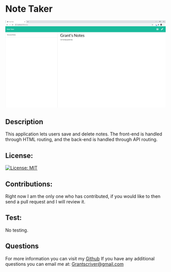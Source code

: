 # Note Taker

![Note Taker site example](./Develop/public/assets/images/notetakersite.jpg)

## Description

This application lets users save and delete notes. The front-end is handled through HTML routing, and the back-end is handled through API routing.

## License:

[![License: MIT](https://img.shields.io/badge/License-MIT-yellow.svg)](https://opensource.org/licenses/MIT)

## Contributions:

Right now I am the only one who has contributed, if you would like to then send a pull request and I will review it.

## Test:

No testing.

## Questions

For more information you can visit my [Github](https://github.com/grantscriver)
If you have any additional questions you can email me at: Grantscriver@gmail.com
